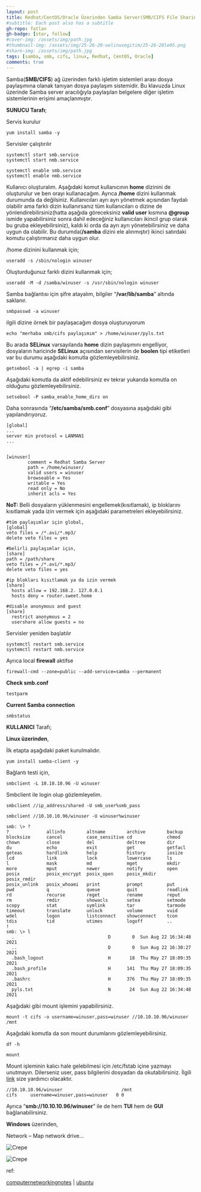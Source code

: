 ```yaml
---
layout: post
title: Redhat/CentOS/Oracle Üzerinden Samba Server(SMB/CIFS File Sharing) Kurulum ve Konfigürasyonu
#subtitle: Each post also has a subtitle
gh-repo: fatlan
gh-badge: [star, follow]
#cover-img: /assets/img/path.jpg
#thumbnail-img: /assets/img/25-26-20-uelinuxegitim/25-26-20le05.png
#share-img: /assets/img/path.jpg
tags: [samba, smb, cifs, linux, Redhat, CentOS, Oracle]
comments: true
---
```


Samba(**SMB/CIFS**) ağ üzerinden farklı işletim sistemleri arası dosya paylaşımına olanak tanıyan dosya paylaşım sistemidir. Bu klavuzda Linux üzerinde Samba server aracılığıyla paylaşılan belgelere diğer işletim sistemlerinin erişimi amaçlanmıştır.

**SUNUCU Tarafı**;

Servis kurulur
~~~
yum install samba -y
~~~

Servisler çalıştırılır
~~~
systemctl start smb.service
systemctl start nmb.service

systemctl enable smb.service
systemctl enable nmb.service
~~~

Kullanıcı oluşturalım. Aşağıdaki komut kullanıcının **home** dizinini de oluşturulur ve ben orayı kullanacağım. Ayrıca **/home** dizini kullanmak durumunda da değilsiniz. Kullanıcıları ayrı ayrı yönetmek açısından faydalı olabilir ama farklı dizin kullanırsanız tüm kullanıcıları o dizine de yönlendirebilirsiniz(hatta aşağıda göreceksiniz **valid user** kısmına **@group** ismide yapabilirsiniz sonra dahil edeceğiniz kullanıcıları ikincil grup olarak bu gruba ekleyebilirsiniz), kaldı ki orda da ayrı ayrı yönetebilirsiniz ve daha uygun da olabilir. Bu durumda(**/samba** dizini ele alınmıştır) ikinci satırdaki komutu çalıştırmanız daha uygun olur.

/home dizinini kullanmak için;
~~~
useradd -s /sbin/nologin winuser
~~~

Oluşturduğunuz farklı dizini kullanmak için;
~~~
useradd -M -d /samba/winuser -s /usr/sbin/nologin winuser
~~~

Samba bağlantısı için şifre atayalım, bilgiler “**/var/lib/samba**” altında saklanır.
~~~
smbpasswd -a winuser
~~~

ilgili dizine örnek bir paylaşacağım dosya oluşturuyorum
~~~
echo "merhaba smb/cifs paylaşımım" > /home/winuser/pyls.txt
~~~

Bu arada **SELinux** varsayılanda **home** dizin paylaşımını engelliyor, dosyaların haricinde **SELinux** açısından servisilerin de **boolen** tipi etiketleri var bu durumu aşağıdaki komutla gözlemleyebilirsiniz.
~~~
getsebool -a | egrep -i samba
~~~

Aşağıdaki komutla da aktif edebilirsiniz ev tekrar yukarıda komutla on olduğunu gözlemleyebilirsiniz.
~~~
setsebool -P samba_enable_home_dirs on
~~~

Daha sonrasında “**/etc/samba/smb.conf**”  dosyasına aşağıdaki gibi yapılandırıyoruz.
~~~
[global]
...
server min protocol = LANMAN1
...


[winuser]
        comment = Redhat Samba Server
        path = /home/winuser/
        valid users = winuser
        browseable = Yes
        writable = Yes
        read only = No
        inherit acls = Yes
~~~

**NoT:** Belli dosyaların yüklenmesini engellemek(kısıtlamak), ip bloklarını kısıtlamak yada izin vermek için aşağıdaki parametreleri ekleyebilirsiniz.
~~~
#tüm paylaşımlar için global,
[global]
veto files = /*.avi/*.mp3/
delete veto files = yes

#belirli paylaşımlar için,
[share]
path = /path/share
veto files = /*.avi/*.mp3/
delete veto files = yes

#ip blokları kısıtlamak ya da izin vermek
[share]
  hosts allow = 192.168.2. 127.0.0.1
  hosts deny = router.sweet.home

#disable anonymous and guest
[share]
  restrict anonymous = 2
  usershare allow guests = no
~~~

Servisler yeniden başlatılır
~~~
systemctl restart smb.service
systemctl restart nmb.service
~~~

Ayrıca local **firewall** aktifse
~~~
firewall-cmd --zone=public --add-service=samba --permanent
~~~

**Check smb.conf**
~~~
testparm
~~~

**Current Samba connection**
~~~
smbstatus
~~~


**KULLANICI** Tarafı;


**Linux üzerinden**,

İlk etapta aşağıdaki paket kurulmalıdır.
~~~
yum install samba-client -y
~~~

Bağlantı testi için,
~~~
smbclient -L 10.10.10.96 -U winuser
~~~

Smbclient ile login olup gözlemleyelim.
~~~
smbclient //ip_address/shared -U smb_user%smb_pass

smbclient //10.10.10.96/winuser -U winuser%winuser
~~~

~~~
smb: \> ?
?              allinfo        altname        archive        backup         
blocksize      cancel         case_sensitive cd             chmod          
chown          close          del            deltree        dir            
du             echo           exit           get            getfacl        
geteas         hardlink       help           history        iosize         
lcd            link           lock           lowercase      ls             
l              mask           md             mget           mkdir          
more           mput           newer          notify         open           
posix          posix_encrypt  posix_open     posix_mkdir    posix_rmdir    
posix_unlink   posix_whoami   print          prompt         put            
pwd            q              queue          quit           readlink       
rd             recurse        reget          rename         reput          
rm             rmdir          showacls       setea          setmode        
scopy          stat           symlink        tar            tarmode        
timeout        translate      unlock         volume         vuid           
wdel           logon          listconnect    showconnect    tcon           
tdis           tid            utimes         logoff         ..             
!
smb: \> l
  .                                   D        0  Sun Aug 22 16:34:48 2021
  ..                                  D        0  Sun Aug 22 16:30:27 2021
  .bash_logout                        H       18  Thu May 27 18:09:35 2021
  .bash_profile                       H      141  Thu May 27 18:09:35 2021
  .bashrc                             H      376  Thu May 27 18:09:35 2021
  pyls.txt                            N       24  Sun Aug 22 16:34:48 2021
~~~

Aşağıdaki gibi mount işlemini yapabilirsiniz.
~~~
mount -t cifs -o username=winuser,pass=winuser //10.10.10.96/winuser /mnt
~~~

Aşağıdaki komutla da son mount durumlarını gözlemleyebilirsiniz.
~~~
df -h

mount
~~~

Mount işleminin kalıcı hale gelebilmesi için /etc/fstab içine yazmayı unutmayın. Dilerseniz user, pass bilgilerini dosyadan da okutabilirsiniz. İlgili [link](https://askubuntu.com/questions/157128/proper-fstab-entry-to-mount-a-samba-share-on-boot) size yardımcı olacaktır.
~~~
//10.10.10.96/winuser                      /mnt                    cifs 	username=winuser,pass=winuser	0 0
~~~

Ayrıca “**smb://10.10.10.96/winuser**” ile de hem **TUI** hem de **GUI** bağlanabilirsiniz.


**Windows** üzerinden,

Network – Map network drive...

![Crepe](/assets/img/smb-c8/smb-c801.png)

![Crepe](/assets/img/smb-c8/smb-c802.png)



ref:

[computernetworkingnotes](https://www.computernetworkingnotes.com/linux-tutorials/how-to-configure-samba-server-in-redhat-linux.html) | [ubuntu](https://ubuntu.com/tutorials/install-and-configure-samba#1-overview)

